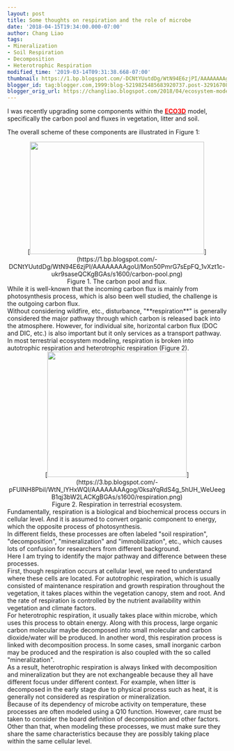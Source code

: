 ```yaml
---
layout: post
title: Some thoughts on respiration and the role of microbe
date: '2018-04-15T19:34:00.000-07:00'
author: Chang Liao
tags:
- Mineralization
- Soil Respiration
- Decomposition
- Heterotrophic Respiration
modified_time: '2019-03-14T09:31:38.668-07:00'
thumbnail: https://1.bp.blogspot.com/-DCNtYUutdDg/WtN94E6zjPI/AAAAAAAAgoU/Mon50PmrG7sEpFQ_1vXzt1c-ukr9saseQCKgBGAs/s72-c/carbon-pool.png
blogger_id: tag:blogger.com,1999:blog-5219825485683920737.post-3291670825912419859
blogger_orig_url: https://changliao.blogspot.com/2018/04/ecosystem-modeling-008.html
---
```


I was recently upgrading some components within the [<span style="color: 
red;">**ECO3D**](https://ecosystem3d.blogspot.com/p/welcome.html) model, 
specifically the carbon pool and fluxes in vegetation, litter and soil. 

The overall scheme of these components are illustrated in Figure 1: 
<div class="separator" style="clear: both; text-align: center;">[<img 
border="0" data-original-height="461" data-original-width="712" height="258" 
src="https://1.bp.blogspot.com/-DCNtYUutdDg/WtN94E6zjPI/AAAAAAAAgoU/Mon50PmrG7sEpFQ_1vXzt1c-ukr9saseQCKgBGAs/s400/carbon-pool.png" 
width="400" 
/>](https://1.bp.blogspot.com/-DCNtYUutdDg/WtN94E6zjPI/AAAAAAAAgoU/Mon50PmrG7sEpFQ_1vXzt1c-ukr9saseQCKgBGAs/s1600/carbon-pool.png)<div 
class="separator" style="clear: both; text-align: center;">Figure 1. The 
carbon pool and flux.<div class="separator" style="clear: both; text-align: 
left;"> 
<div class="separator" style="clear: both; text-align: left;">While it is 
well-known that the incoming carbon flux is mainly from photosynthesis 
process, which is also been well studied, the challenge is the outgoing carbon 
flux.<div class="separator" style="clear: both; text-align: left;"> 
<div class="separator" style="clear: both; text-align: left;">Without 
considering wildfire, etc., disturbance, "**respiration**" is generally 
considered the major pathway through which carbon is released back into the 
atmosphere. However, for individual site, horizontal carbon flux (DOC and DIC, 
etc.) is also important but it only services as a transport pathway.<div 
class="separator" style="clear: both; text-align: left;"> 
<div class="separator" style="clear: both; text-align: left;">In most 
terrestrial ecosystem modeling, respiration is broken into autotrophic 
respiration and heterotrophic respiration (Figure 2).<div class="separator" 
style="clear: both; text-align: center;">[<img border="0" 
data-original-height="361" data-original-width="401" height="288" 
src="https://3.bp.blogspot.com/-pFUlNH8PbiI/WtN_lYHxWQI/AAAAAAAAgog/0ksaYqRdS4g_5hUH_WeUeegB1qj3bW2LACKgBGAs/s320/respiration.png" 
width="320" 
/>](https://3.bp.blogspot.com/-pFUlNH8PbiI/WtN_lYHxWQI/AAAAAAAAgog/0ksaYqRdS4g_5hUH_WeUeegB1qj3bW2LACKgBGAs/s1600/respiration.png)<div 
class="separator" style="clear: both; text-align: center;">Figure 2. 
Respiration in terrestrial ecosystem.<div class="separator" style="clear: 
both; text-align: left;">Fundamentally, respiration is a biological and 
biochemical process occurs in cellular level. And it is assumed to convert 
organic component to energy, which the opposite process of photosynthesis.<div 
class="separator" style="clear: both; text-align: left;"> 
<div class="separator" style="clear: both; text-align: left;">In different 
fields, these processes are often labeled "soil respiration", "decomposition", 
"mineralization" and "immobilization", etc., which causes lots of confusion 
for researchers from different background.<div class="separator" style="clear: 
both; text-align: left;"> 
<div class="separator" style="clear: both; text-align: left;">Here I am trying 
to identify the major pathway and difference between these processes.<div 
class="separator" style="clear: both; text-align: left;"> 
<div class="separator" style="clear: both; text-align: left;">First, though 
respiration occurs at cellular level, we need to understand where these cells 
are located. For autotrophic respiration, which is usually consisted of 
maintenance respiration and growth respiration throughout the vegetation, it 
takes places within the vegetation canopy, stem and root. And the rate of 
respiration is controlled by the nutrient availability within vegetation and 
climate factors.<div class="separator" style="clear: both; text-align: left;"> 
<div class="separator" style="clear: both; text-align: left;">For 
heterotrophic respiration, it usually takes place within microbe, which uses 
this process to obtain energy. Along with this process, large organic carbon 
molecular maybe decomposed into small molecular and carbon dioxide/water will 
be produced. In another word, this respiration process is linked with 
decomposition process. In some cases, small inorganic carbon may be produced 
and the respiration is also coupled with the so called "mineralization".<div 
class="separator" style="clear: both; text-align: left;"> 
<div class="separator" style="clear: both; text-align: left;">As a result, 
heterotrophic respiration is always linked with decomposition and 
mineralization but they are not exchangeable because they all have different 
focus under different context. For example, when litter is decomposed in the 
early stage due to physical process such as heat, it is generally not 
considered as respiration or mineralization. <div class="separator" 
style="clear: both; text-align: left;"> 
<div class="separator" style="clear: both; text-align: left;">Because of its 
dependency of microbe activity on temperature, these processes are often 
modeled using a Q10 function. However, care must be taken to consider the 
board definition of decomposition and other factors. Other than that, when 
modeling these processes, we must make sure they share the same 
characteristics because they are possibly taking place within the same 
cellular level.<div class="separator" style="clear: both; text-align: left;"> 
<div class="separator" style="clear: both; text-align: left;"> 
<div class="separator" style="clear: both; text-align: left;"> 
<div class="separator" style="clear: both; text-align: left;"> 
<div class="separator" style="clear: both; text-align: left;"> 
<div class="separator" style="clear: both; text-align: left;"> 
<div class="separator" style="clear: both; text-align: left;"> 